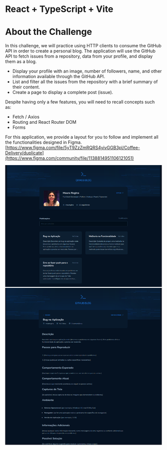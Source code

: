 # React + TypeScript + Vite

# About the Challenge

In this challenge, we will practice using HTTP clients to consume the GitHub API in order to create a personal blog. The application will use the GitHub API to fetch issues from a repository, data from your profile, and display them as a blog.

- Display your profile with an image, number of followers, name, and other information available through the GitHub API.
- List and filter all the issues from the repository with a brief summary of their content.
- Create a page to display a complete post (issue).

Despite having only a few features, you will need to recall concepts such as:

- Fetch / Axios
- Routing and React Router DOM
- Forms

For this application, we provide a layout for you to follow and implement all the functionalities designed in Figma. [https://www.figma.com/file/5yT9ZzZmRQRS4yivGGB3pl/Coffee-Delivery/duplicate](https://www.figma.com/community/file/1138814951106121051)

<p float="left">
 <img src="https://github.com/Mauregina/ignite-github-blog/blob/master/public/screen1.png" width="800" />
   <img src="https://github.com/Mauregina/ignite-github-blog/blob/master/public/screen2.png" width="800" />
</p>
